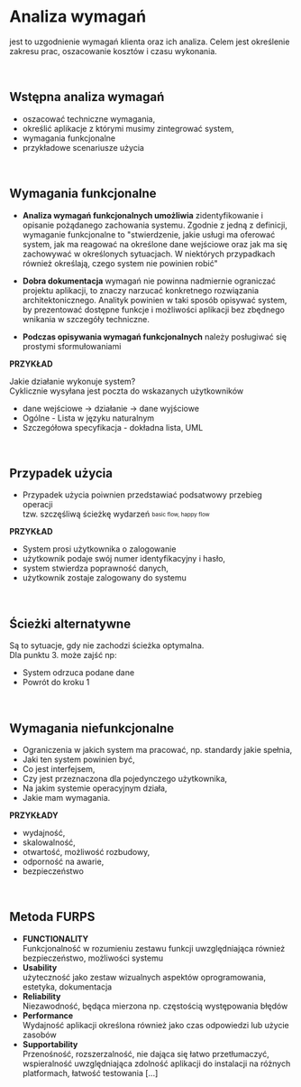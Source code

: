 # Analiza wymagań

jest to uzgodnienie wymagań klienta oraz ich analiza. Celem jest określenie zakresu prac, oszacowanie kosztów i czasu wykonania.

<br/>

## Wstępna analiza wymagań

- oszacować techniczne wymagania,
- określić aplikacje z którymi musimy zintegrować system,
- wymagania funkcjonalne
- przykładowe scenariusze użycia

<br/>

## Wymagania funkcjonalne

- **Analiza wymagań funkcjonalnych umożliwia** zidentyfikowanie i opisanie pożądanego zachowania systemu. Zgodnie z jedną z definicji, wymaganie funkcjonalne to "stwierdzenie, jakie usługi ma oferować system, jak ma reagować na określone dane wejściowe oraz jak ma się zachowywać w określonych sytuacjach. W niektórych przypadkach również określają, czego system nie powinien robić"

- **Dobra dokumentacja** wymagań nie powinna nadmiernie ograniczać projektu aplikacji, to znaczy narzucać konkretnego rozwiązania architektonicznego. Analityk powinien w taki sposób opisywać system, by prezentować dostępne funkcje i możliwości aplikacji bez zbędnego wnikania w szczegóły techniczne.

- **Podczas opisywania wymagań funkcjonalnych** należy posługiwać się prostymi sformułowaniami

**PRZYKŁAD**

Jakie działanie wykonuje system?<br/>
Cyklicznie wysyłana jest poczta do wskazanych użytkowników
- dane wejściowe &#8594; działanie &#8594; dane wyjściowe 
- Ogólne - Lista w języku naturalnym
- Szczegółowa specyfikacja - dokładna lista, UML

<br/>

## Przypadek użycia
- Przypadek użycia poiwnien przedstawiać podsatwowy przebieg operacji<br/>
tzw. szczęśliwą ścieżkę wydarzeń <sub><sup>basic flow, happy flow</sup></sub>

**PRZYKŁAD**
- System prosi użytkownika o zalogowanie
- użytkownik podaje swój numer identyfikacyjny i hasło,
- system stwierdza poprawność danych,
- użytkownik zostaje zalogowany do systemu

<br/>

## Ścieżki alternatywne

Są to sytuacje, gdy nie zachodzi ścieżka optymalna.<br/>
Dla punktu 3. może zajść np:

- System odrzuca podane dane
- Powrót do kroku 1

<br/>

## Wymagania niefunkcjonalne
- Ograniczenia w jakich system ma pracować, np. standardy jakie spełnia,
- Jaki ten system powinien być,
- Co jest interfejsem,
- Czy jest przeznaczona dla pojedynczego użytkownika,
- Na jakim systemie operacyjnym działa,
- Jakie mam wymagania.

**PRZYKŁADY** 
- wydajność,
- skalowalność,
- otwartość, możliwość rozbudowy,
- odporność na awarie,
- bezpieczeństwo

<br/>

## Metoda FURPS

- **FUNCTIONALITY**<br/>
Funkcjonalność w rozumieniu zestawu funkcji uwzględniająca również bezpieczeństwo, możliwości systemu
- **Usability**<br/>
użyteczność jako zestaw wizualnych aspektów oprogramowania, estetyka, dokumentacja
- **Reliability**<br/>
Niezawodność, będąca mierzona np. częstością występowania błędów
- **Performance**<br/>
Wydajność aplikacji określona również jako czas odpowiedzi lub użycie zasobów
- **Supportability**<br/>
Przenośność, rozszerzalność, nie dająca się łatwo przetłumaczyć, wspieralność uwzględniająca zdolność aplikacji do instalacji na różnych platformach, łatwość testowania [...]